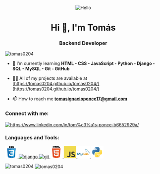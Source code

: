 <p align="center">
  <img src="https://cdn.discordapp.com/attachments/831153224559099954/1202809988977000558/225813708-98b745f2-7d22-48cf-9150-083f1b00d6c9.gif?ex=65cecf18&is=65bc5a18&hm=be683c00398e180109252986b4386cb4409a40b67c4f8eb3d0ed4713080b67b8&" alt="Hello" width="1000" height="400"/>
</p>


<h1 align="center">Hi 👋, I'm Tomás</h1>
<h3 align="center">Backend Developer</h3>



<p align="left"> <img src="https://komarev.com/ghpvc/?username=tomas0204&label=Profile%20views&color=0e75b6&style=flat" alt="tomas0204" /> </p>

- 🌱 I’m currently learning **HTML - CSS - JavaScript - Python - Django - SQL - MySQL - Git - GitHub**

- 👨‍💻 All of my projects are available at [https://tomas0204.github.io/tomas0204/](https://tomas0204.github.io/tomas0204/)

- 📫 How to reach me **tomasignacioponce17@gmail.com**

<h3 align="left">Connect with me:</h3>
<p align="left">
<a href="https://linkedin.com/in/https://www.linkedin.com/in/tom%c3%a1s-ponce-b6652929a/" target="blank"><img align="center" src="https://raw.githubusercontent.com/rahuldkjain/github-profile-readme-generator/master/src/images/icons/Social/linked-in-alt.svg" alt="https://www.linkedin.com/in/tom%c3%a1s-ponce-b6652929a/" height="30" width="40" /></a>
</p>

<h3 align="left">Languages and Tools:</h3>
<p align="left"> <a href="https://www.w3schools.com/css/" target="_blank" rel="noreferrer"> <img src="https://raw.githubusercontent.com/devicons/devicon/master/icons/css3/css3-original-wordmark.svg" alt="css3" width="40" height="40"/> </a> <a href="https://www.djangoproject.com/" target="_blank" rel="noreferrer"> <img src="https://cdn.worldvectorlogo.com/logos/django.svg" alt="django" width="40" height="40"/> </a> <a href="https://git-scm.com/" target="_blank" rel="noreferrer"> <img src="https://www.vectorlogo.zone/logos/git-scm/git-scm-icon.svg" alt="git" width="40" height="40"/> </a> <a href="https://www.w3.org/html/" target="_blank" rel="noreferrer"> <img src="https://raw.githubusercontent.com/devicons/devicon/master/icons/html5/html5-original-wordmark.svg" alt="html5" width="40" height="40"/> </a> <a href="https://developer.mozilla.org/en-US/docs/Web/JavaScript" target="_blank" rel="noreferrer"> <img src="https://raw.githubusercontent.com/devicons/devicon/master/icons/javascript/javascript-original.svg" alt="javascript" width="40" height="40"/> </a> <a href="https://www.mysql.com/" target="_blank" rel="noreferrer"> <img src="https://raw.githubusercontent.com/devicons/devicon/master/icons/mysql/mysql-original-wordmark.svg" alt="mysql" width="40" height="40"/> </a> <a href="https://www.python.org" target="_blank" rel="noreferrer"> <img src="https://raw.githubusercontent.com/devicons/devicon/master/icons/python/python-original.svg" alt="python" width="40" height="40"/> </a> </p>

<p><img align="left" src="https://github-readme-stats.vercel.app/api/top-langs?username=tomas0204&show_icons=true&locale=en&layout=compact" alt="tomas0204" /></p>

<p>&nbsp;<img align="center" src="https://github-readme-stats.vercel.app/api?username=tomas0204&show_icons=true&locale=en" alt="tomas0204" /></p>
